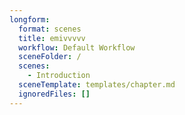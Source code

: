 ```yaml
---
longform:
  format: scenes
  title: emivvvvv
  workflow: Default Workflow
  sceneFolder: /
  scenes:
    - Introduction
  sceneTemplate: templates/chapter.md
  ignoredFiles: []
---
```

